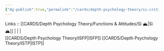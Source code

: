 ```yaml
---
{"dg-publish":true,"permalink":"/cards/depth-psychology-theory/si-critic/","noteIcon":"","created":"2023-01-05T12:12:13.393+01:00","updated":"2023-02-26T16:42:11.306+01:00"}
---
```


Links :: [[CARDS/Depth Psychology Theory/Functions & Attitudes/Si 🏔️\|Si 🏔️]] |  |  |  
[[CARDS/Depth Psychology Theory/ISFP\|ISFP]]
[[CARDS/Depth Psychology Theory/ISTP\|ISTP]]
